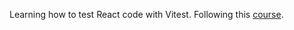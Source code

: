 Learning how to test React code with Vitest.
Following this [course](https://www.udemy.com/course/react-testing-library/).

